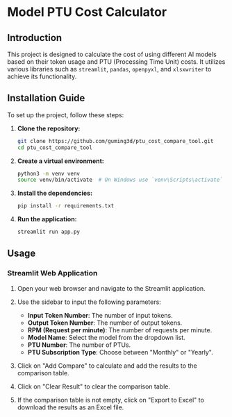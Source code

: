# Model PTU Cost Calculator

## Introduction

This project is designed to calculate the cost of using different AI models based on their token usage and PTU (Processing Time Unit) costs. It utilizes various libraries such as `streamlit`, `pandas`, `openpyxl`, and `xlsxwriter` to achieve its functionality.

## Installation Guide

To set up the project, follow these steps:

1. **Clone the repository:**
   ```bash
   git clone https://github.com/guming3d/ptu_cost_compare_tool.git
   cd ptu_cost_compare_tool
   ```

2. **Create a virtual environment:**
   ```bash
   python3 -m venv venv
   source venv/bin/activate  # On Windows use `venv\Scripts\activate`
   ```

3. **Install the dependencies:**
   ```bash
   pip install -r requirements.txt
   ```

4. **Run the application:**
   ```bash
   streamlit run app.py
   ```

## Usage

### Streamlit Web Application

1. Open your web browser and navigate to the Streamlit application.
2. Use the sidebar to input the following parameters:
   - **Input Token Number**: The number of input tokens.
   - **Output Token Number**: The number of output tokens.
   - **RPM (Request per minute)**: The number of requests per minute.
   - **Model Name**: Select the model from the dropdown list.
   - **PTU Number**: The number of PTUs.
   - **PTU Subscription Type**: Choose between "Monthly" or "Yearly".

3. Click on "Add Compare" to calculate and add the results to the comparison table.
4. Click on "Clear Result" to clear the comparison table.
5. If the comparison table is not empty, click on "Export to Excel" to download the results as an Excel file.

